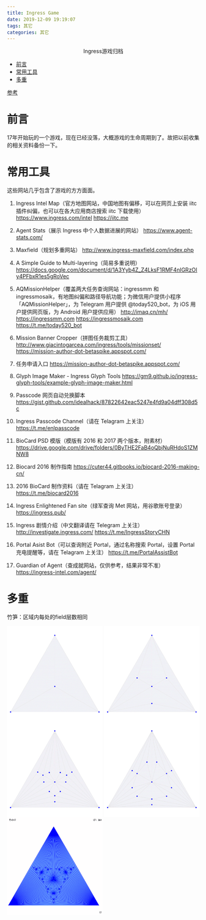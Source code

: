 ```yaml
---
title: Ingress Game
date: 2019-12-09 19:19:07
tags: 其它
categories: 其它
---
```

<font face="微软雅黑"> </font>
<center>Ingress游戏归档</center>

<!-- more -->

<!-- TOC -->

- [前言](#前言)
- [常用工具](#常用工具)
- [多重](#多重)

<!-- /TOC -->

[参考](https://mp.weixin.qq.com/s?__biz=MzU0OTAzNTY4OA==&mid=2247484020&idx=1&sn=99c6c5c7a1f4f84118d82d0c03f6ffa7&chksm=fbb749b3ccc0c0a545e4d99f06c4deede908f7ca086358d56cbac47584e7d5c29f9e7689469d)

# 前言

17年开始玩的一个游戏，现在已经没落，大概游戏的生命周期到了。故把以前收集的相关资料备份一下。

# 常用工具
这些网站几乎包含了游戏的方方面面。

1. Ingress Intel Map（官方地图网站，中国地图有偏移，可以在网页上安装 iitc 插件纠偏，也可以在各大应用商店搜索 iitc 下载使用）
https://www.ingress.com/intel
https://iitc.me
2. Agent Stats（展示 Ingress 中个人数据进展的网站）
https://www.agent-stats.com/

3. Maxfield（规划多重网站）
http://www.ingress-maxfield.com/index.php

4. A Simple Guide to Multi-layering（简易多重说明）
https://docs.google.com/document/d/1A3Yyb4Z_Z4LksF1RMF4nIGRzOIy4PFbxR1es5gRoVec

5. AQMissionHelper（覆盖两大任务查询网站：ingressmm 和 ingressmosaik，有地图纠偏和路径导航功能；为微信用户提供小程序「AQMissionHelper」，为 Telegram 用户提供 @today520_bot，为 iOS 用户提供网页版，为 Android 用户提供应用）
http://imaq.cn/mh/
https://ingressmm.com
https://ingressmosaik.com
https://t.me/today520_bot

6. Mission Banner Cropper（拼图任务裁剪工具）
http://www.giacintogarcea.com/ingress/tools/missionset/
https://mission-author-dot-betaspike.appspot.com/

7. 任务申请入口
https://mission-author-dot-betaspike.appspot.com/

8. Glyph Image Maker - Ingress Glyph Tools
https://gm9.github.io/ingress-glyph-tools/example-glyph-image-maker.html

9. Passcode 网页自动兑换脚本
https://gist.github.com/idealhack/87822642eac5247e4fd9a04dff308d5c

10. Ingress Passcode Channel（请在 Telagram 上关注）
https://t.me/enlpasscode

11. BioCard PSD 模版（模版有 2016 和 2017 两个版本，附素材）
https://drive.google.com/drive/folders/0ByTHE2FaB4oQbjNuRHdoS1ZMNW8

12. Biocard 2016 制作指南
https://cuter44.gitbooks.io/biocard-2016-making-cn/

13. 2016 BioCard 制作资料（请在 Telagram 上关注）
https://t.me/biocard2016

14. Ingress Enlightened Fan site（绿军查询 Met 网站，用谷歌账号登录）
https://ingress.pub/

15. Ingress 剧情介绍（中文翻译请在 Telegram 上关注）
http://investigate.ingress.com/
https://t.me/IngressStoryCHN

16. Portal Asist Bot（可以查询附近 Portal，通过名称搜索 Portal，设置 Portal 充电提醒等，请在 Telagram 上关注）
https://t.me/PortalAssistBot

17. Guardian of Agent（查成就网站，仅供参考，结果非常不准）
https://ingress-intel.com/agent/

# 多重

竹笋：区域内每处的field层数相同

<img  src="../images/ingress-2.gif" alt=2  width=250   align=center>

<img  src="../images/ingress-3.gif" alt=2  width=250   align=center>

<img  src="../images/ingress-4.gif" alt=2  width=250   align=center>

<img  src="../images/ingress-4-2.gif" alt=2  width=250   align=center>

<img  src="../images/ingress-6.gif" alt=2  width=250   align=center>
